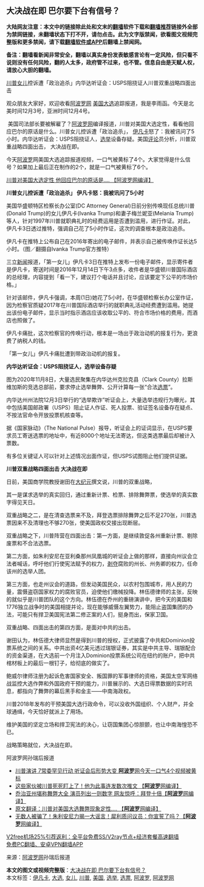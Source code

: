  <h2>大决战在即 巴尔要下台有信号？</h2> <p class="notice"><b>大陆网友注意：本文中的链接除此处和文末的<a href="https://github.com/bannedbook/fanqiang" >翻墙</a>软件下载和<a href="https://github.com/killgcd/justmysocks/blob/master/README.md">翻墙推荐</a>链接外全部为禁网链接，未翻墙状态下打不开，请勿点击。此为文字版禁闻，欲看图文视频完整版和更多禁闻，请下载<a href="https://github.com/bannedbook/fanqiang">翻墙软件或APP</a>后翻墙上禁闻网。</p><p>备注：翻墙看新闻非常安全，翻墙以真实身份发表敏感言论有一定风险，但只看不说则没有任何风险，翻的人太多，政府管不过来，也不管。信息自由是天赋人权，请放心大胆的翻墙。</b></p>  <div class="entry"> <p id="summary"><a href="https://www.bannedbook.org/bnews/tag/%e5%b7%9d%e6%99%ae/" class="st_tag internal_tag" rel="tag" title="标签 川普 下的日志">川普</a><a href="https://www.bannedbook.org/bnews/tag/%e5%a5%b3%e5%84%bf/" class="st_tag internal_tag" rel="tag" title="标签 女儿 下的日志">女儿</a>控诉遭「政治追杀」内华达听证会：USPS阻挠证人川普双重战略四面出击</p> <p>观众朋友大家好，欢迎收看<span class='wp_keywordlink_affiliate'><a href="https://www.aboluowang.com/" title="阿波罗网" target="_blank">阿波罗网</a></span> <a href="https://www.bannedbook.org/bnews/tag/%e7%be%8e%e5%9b%bd/" class="st_tag internal_tag" rel="tag" title="标签 美国 下的日志">美国</a><a href="https://www.bannedbook.org/bnews/tag/%e5%a4%a7%e9%80%89/" class="st_tag internal_tag" rel="tag" title="标签 大选 下的日志">大选</a>追踪报道，我是李雨函。今天是北美时间12月3号，亚洲时间12月4号。</p> <p>&nbsp;美国司法部长要被解雇了？<a href="https://www.bannedbook.org/bnews/tag/%e9%98%bf%e6%b3%a2%e7%bd%97%e7%bd%91/" class="st_tag internal_tag" rel="tag" title="标签 阿波罗网 下的日志">阿波罗网</a>编译报道，川普对美国大选定性，看看他回应巴尔的原话是什么。川普女儿控诉遭「政治追杀」， <a href="https://www.bannedbook.org/bnews/tag/%e4%bc%8a%e5%87%a1%e5%8d%a1/" class="st_tag internal_tag" rel="tag" title="标签 伊凡卡 下的日志">伊凡卡</a>怒了：我被讯问了5小时。内华达听证会：USPS阻挠证人，<a href="https://www.bannedbook.org/bnews/tag/%e9%80%89%e4%b8%be/" class="st_tag internal_tag" rel="tag" title="标签 选举 下的日志">选举</a>设备存疑。美国<span class='wp_keywordlink_affiliate'><a href="https://www.bannedbook.org/bnews/comments/" title="新闻评论" target="_blank">评论</a></span>员分析，川普双重战略四面出击， 大决战在即。</p> <p>今天<a href="https://www.bannedbook.org/bnews/tag/%E9%98%BF%E6%B3%A2%E7%BD%97/" class="st_tag internal_tag" rel="tag" title="标签 阿波罗 下的日志">阿波罗</a>网美国大选追踪报道视频，一口气被黄标了4个。大家觉得是什么信号？如果加上最后正在制作的2个，就是一口气被黄标了6个。</p> <p><a href="https://www.aboluowang.com/2020/1204/1530420.html">川普对美国大选定性 他回应巴尔的原话是…. 【阿波罗网编译】</a></p> <p><strong>川普女儿控诉遭「政治追杀」 伊凡卡怒：我被讯问了5小时</strong></p> <p>美国华盛顿特区检察长办公室(DC Attorney General)日前分别传唤现任总统川普(Donald Trump)的女儿伊凡卡(Ivanka Trump)和妻子梅兰妮亚(Melania Trump)等人，针对1997年川普就职典礼时的经费运用是否遭到滥用，进行作证。对此，伊凡卡3日透过推特，强调自己花了5小时作证，这次的调查根本是政治追杀。</p> <p>伊凡卡在推特上公布自己在2016年寄出的电子邮件，并表示自己被传唤作证长达5小时。（图／翻摄自Ivanka Trump官方推特）</p>  <p>三立<span class='wp_keywordlink_affiliate'><a href="https://www.bannedbook.org/" title="新闻">新闻</a></span>报道，「第一女儿」伊凡卡3日在推特上发布一份电子邮件，显示寄件者是伊凡卡，寄送时间是2016年12月14日下午3点多，收件者是华盛顿川普国际酒店的总经理，内容提到「看一下，建议打个电话并且讨论，应该要定下公平的市场价格。」</p> <p>针对该邮件，伊凡卡强调，本周(1日)她花了5小时，在华盛顿检察长办公室作证，因为检察官质疑2017年在川普国际酒店举行的就职典礼活动经费遭到滥用。她提出该份电子邮件，显示当时指示酒店应该收取公平的、符合市场价格的费用，而酒店也照做了。</p> <p>伊凡卡痛批，这次检察官的传唤行动，根本是一场出于政治动机的报复行为，更浪费了纳税人的钱。</p> <p>「第一女儿」伊凡卡痛批遭到带政治动机的报复。</p> <p><strong>内华达听证会：USPS阻挠证人，选举设备存疑</strong></p> <p>图为2020年11月8日，大量选民聚集在内华达州克拉克县（Clark County）拉斯维加斯的竞选总部前，要求停止选举舞弊、公开计算每一张“合法<a href="https://www.bannedbook.org/bnews/tag/%E9%80%89%E7%A5%A8/" class="st_tag internal_tag" rel="tag" title="标签 选票 下的日志">选票</a>”。</p> <p>内华达州州法院12月3日举行的“选举欺诈”听证会上，大量选举违规行为曝光，其中包括美国邮政署（USPS）阻止证人作证、死人投票、验证签名设备存在疑点、不按法官命令开放投票机核查等。</p> <p>据《国家脉动》（The National Pulse）报导，听证会上的证词显示，在USPS要求员工寄送选票的地址中，有近8000个地址无法寄达，但这类选票最后却被计入票数。</p>  <p>有多位关键证人可以针对上述情况出面作证，但USPS试图阻止他们提供证据。</p> <p><strong>川普双重战略四面出击 大决战在即</strong></p> <p>日前，美国商学院教授谢田在<span class='wp_keywordlink_affiliate'><a href="http://www.epochtimes.com/" title="大纪元" target="_blank">大纪元</a></span>撰文说，川普的双重战略，</p> <p>其一是谋求选举的真实回归，通过重新计票、检票、排除舞弊票，使选举的真实数字得见天日。</p> <p>双重战略之二，是在清查选票来不及，拜登选票排除舞弊之后不足270张，川普选票因来不及清理也不够270张，使美国政权交接出现断层。</p> <p>双重战略之下，川普阵营在四面出击：第一方面，是继续敦促各州重新计票、剔除废票和不合法选票。</p> <p>第二方面，如朱利安尼在亚利桑那州凤凰城的听证会上做的那样，直接向州议会立法者喊话，呼吁他们行使宪法赋予的权力，<span class='wp_keywordlink'><a href="https://www.bannedbook.org/forum2/topic21.html" title="《剥夺》 黄建民 著" target="_blank">剥夺</a></span>腐败的州长、州务卿的权力，任命该州的选举人团。</p> <p>第三方面，也走州议会的道路，但发动美国民众，以农村包围城市，用人民的力量，震慑盗窃国家权力的腐败官员，迫使他们缴械投降。林伍德律师的主张，反映的就似乎是川普团队的这个方向。林伍德在乔州的重磅演讲中，把今天的美国和1776独立战争时的美国相提并论，现在能够威慑左翼势力，能阻止盗国集团的办法，可能只有捍卫美国宪法第二修正案的人们，挺身而出，保家卫国。</p>  <p>双重战略、四面出击的第四方面，是面对中共的出击。</p> <p>谢田认为，林伍德大律师显然是得到川普的授权，正式披露了中共和Dominion投票系统之间的关系。中共出资4亿美元透过瑞银证券，其实是中共主导、瑞银配合的资金渠道，在大选前一个月注入Dominion投票系统公司在纽约的账户，把中共棺材板上的最后一根钉子，给彻底的做实了。</p> <p>鲍威尔律师注册为起诉危害国家安全、叛国罪的军事律师的资格，美国太空军网络战监控大选作弊和外国政府干预的能力，川普展示的、大选日得票数据的实时讯息，都指向了舞弊的幕后黑手和金主——中南海政权。</p> <p>川普2018年发布的干预美国大选行政命令，可以没收外国组织、个人财产，并全球通缉，今天恰好就派上了用场。</p> <p>维护美国的坚定立场和捍卫宪法的决心，让窃国集团心惊胆颤，也让中南海惶恐不已。</p> <p>战略策略就位，大决战在即。</p> <p>阿波罗网孙瑞后报道</p> <ul class='op-related-articles' title='相关阅读'> <li><a href='https://www.bannedbook.org/bnews/topimagenews/20201205/1442285.html' target='_blank'>川普演讲 7常委罕见行动 听证会后形势大变 <b>阿波罗</b>网今天一口气4个视频被黄标</a></li> <li><a href='https://www.bannedbook.org/bnews/topimagenews/20201204/1442014.html' target='_blank'>这些家伙被川普死死盯上了！他为此事连发数次推文 【<b>阿波罗</b>网编译】</a></li> <li><a href='https://www.bannedbook.org/bnews/topimagenews/20201204/1441990.html' target='_blank'>乔治亚州堪称舞弊大全 演员列出一则数字 网友惊呼：拜登十倍【<b>阿波罗</b>网编译】</a></li> <li><a href='https://www.bannedbook.org/bnews/cnnews/20201204/1441984.html' target='_blank'>原文翻译：川普对美国大选舞弊现象定性…. 【<b>阿波罗</b>网编译】</a></li> <li><a href='https://www.bannedbook.org/bnews/cnnews/20201204/1441906.html' target='_blank'>无数人被骗了！朱利安尼力揭一大谣言！犀利质问议员：你宣誓了吗？【<b>阿波罗</b>网编译】</a></li> </ul> <p class="texttj"> <a href="https://www.bannedbook.org/forum23/topic22702.html" target="_blank">V2free机场25%引荐返利：全平台免费SS/V2ray节点+经济套餐高速翻墙</a><br/> <a href="https://github.com/bannedbook/fanqiang/wiki/%E7%A6%81%E9%97%BB%E7%BD%91%E5%AE%89%E5%8D%93%E7%BF%BB%E5%A2%99%E6%96%B0%E9%97%BBAPP" target="_blank">免费PC翻墙、安卓VPN翻墙APP</a></p><p> 来源：<a href="https://www.aboluowang.com/2020/1205/1530611.html" target="_blank">阿波罗网</a>孙瑞后报道 </p> <a name='sharetosocial'></a>       <div><b>本文的图文或视频完整版</b>：<a href='https://www.bannedbook.org/bnews/topimagenews/20201205/1442291.html'>大决战在即 巴尔要下台有信号？</a></div>  </div><!--END ENTRY--> <div class="postfooter"> <div>本文标签：<a href="https://www.bannedbook.org/bnews/tag/%e4%bc%8a%e5%87%a1%e5%8d%a1/" rel="tag">伊凡卡</a>, <a href="https://www.bannedbook.org/bnews/tag/%e5%a4%a7%e9%80%89/" rel="tag">大选</a>, <a href="https://www.bannedbook.org/bnews/tag/%e5%a5%b3%e5%84%bf/" rel="tag">女儿</a>, <a href="https://www.bannedbook.org/bnews/tag/%e5%b7%9d%e6%99%ae/" rel="tag">川普</a>, <a href="https://www.bannedbook.org/bnews/tag/%e7%be%8e%e5%9b%bd/" rel="tag">美国</a>, <a href="https://www.bannedbook.org/bnews/tag/%e9%80%89%e4%b8%be/" rel="tag">选举</a>, <a href="https://www.bannedbook.org/bnews/tag/%E9%80%89%E7%A5%A8/" rel="tag">选票</a>, <a href="https://www.bannedbook.org/bnews/tag/%E9%98%BF%E6%B3%A2%E7%BD%97/" rel="tag">阿波罗</a>, <a href="https://www.bannedbook.org/bnews/tag/%e9%98%bf%e6%b3%a2%e7%bd%97%e7%bd%91/" rel="tag">阿波罗网</a></div>  </div><!--END POSTFOOTER--> 